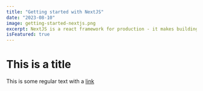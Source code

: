 ```yaml
---
title: "Getting started with NextJS"
date: "2023-08-10"
image: getting-started-nextjs.png
excerpt: NextJS is a react framework for production - it makes building fullstack React apps and sites a breeze and ships with built-in SSR.
isFeatured: true
---
```


# This is a title

This is some regular text with a [link](https://google.com)
